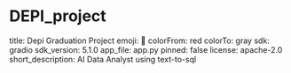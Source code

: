# DEPI_project
title: Depi Graduation Project
emoji: 🐨
colorFrom: red
colorTo: gray
sdk: gradio
sdk_version: 5.1.0
app_file: app.py
pinned: false
license: apache-2.0
short_description: AI Data Analyst using text-to-sql
